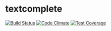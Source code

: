 # textcomplete

[![Build Status](https://travis-ci.org/yuku-t/textcomplete.svg?branch=master)](https://travis-ci.org/yuku-t/textcomplete) [![Code Climate](https://codeclimate.com/github/yuku-t/textcomplete/badges/gpa.svg)](https://codeclimate.com/github/yuku-t/textcomplete) [![Test Coverage](https://codeclimate.com/github/yuku-t/textcomplete/badges/coverage.svg)](https://codeclimate.com/github/yuku-t/textcomplete/coverage)
